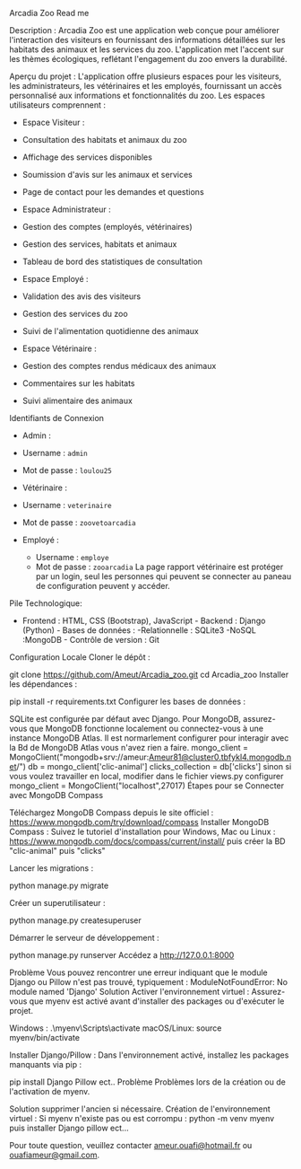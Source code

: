 Arcadia Zoo Read me 
 
Description : 
Arcadia Zoo est une application web conçue pour améliorer l'interaction des 
visiteurs en fournissant des informations détaillées sur les habitats des 
animaux et les services du zoo. L'application met l'accent sur les thèmes 
écologiques, reflétant l'engagement du zoo envers la durabilité. 
 
Aperçu du projet : 
L'application offre plusieurs espaces pour les visiteurs, les administrateurs, 
les vétérinaires et les employés, fournissant un accès personnalisé aux 
informations et fonctionnalités du zoo. Les espaces utilisateurs comprennent : 
 - Espace Visiteur : 
 
  - Consultation des habitats et animaux du zoo 
  - Affichage des services disponibles 
  - Soumission d'avis sur les animaux et services 
  - Page de contact pour les demandes et questions 
 - Espace Administrateur : 
 
  - Gestion des comptes (employés, vétérinaires) 
  - Gestion des services, habitats et animaux 
  - Tableau de bord des statistiques de consultation 
 - Espace Employé : 
 
  - Validation des avis des visiteurs 
  - Gestion des services du zoo 
  - Suivi de l'alimentation quotidienne des animaux 
 - Espace Vétérinaire : 
  - Gestion des comptes rendus médicaux des animaux 
  - Commentaires sur les habitats 
  - Suivi alimentaire des animaux 
 
Identifiants de Connexion 
 - Admin : 
 
  - Username : `admin` 
  - Mot de passe : `loulou25` 
 - Vétérinaire : 
 
  - Username : `veterinaire` 
  - Mot de passe : `zoovetoarcadia` 
 
- Employé : 
  - Username : `employe` 
  - Mot de passe : `zooarcadia` 
    La page rapport vétérinaire est protéger par un login, seul 
    les personnes qui peuvent se connecter au paneau de configuration peuvent 
y accéder. 
 
Pile Technologique: 
 - Frontend : HTML, CSS (Bootstrap), JavaScript - Backend : Django (Python) - Bases de données : 
  -Relationnelle : SQLite3 
  -NoSQL :MongoDB - Contrôle de version : Git 
 
Configuration Locale 
Cloner le dépôt : 
 
git clone https://github.com/Ameut/Arcadia_zoo.git 
cd Arcadia_zoo 
Installer les dépendances : 
 
pip install -r requirements.txt 
Configurer les bases de données : 
 
SQLite est configurée par défaut avec Django. 
Pour MongoDB, assurez-vous que MongoDB fonctionne localement ou connectez-vous 
à une instance MongoDB Atlas. Il est normarlement configurer pour interagir avec la Bd de MongoDB Atlas vous n'avez rien a faire.
mongo_client = MongoClient("mongodb+srv://ameur:Ameur81@cluster0.tbfykl4.mongodb.net/")
db = mongo_client['clic-animal']
clicks_collection = db['clicks']
sinon si vous voulez travailler en local, modifier dans  le fichier views.py configurer  mongo_client = MongoClient("localhost",27017) 
Étapes pour se Connecter avec MongoDB Compass 
 
Téléchargez MongoDB Compass depuis le site officiel : 
https://www.mongodb.com/try/download/compass 
Installer MongoDB Compass : 
Suivez le tutoriel d'installation pour Windows, Mac ou Linux : 
https://www.mongodb.com/docs/compass/current/install/ 
puis créer la BD "clic-animal"
puis "clicks"

Lancer les migrations : 
 
python manage.py migrate 
 
Créer un superutilisateur : 
 
python manage.py createsuperuser 
 
Démarrer le serveur de développement : 
 
python manage.py runserver 
Accédez a http://127.0.0.1:8000 

Problème
Vous pouvez rencontrer une erreur indiquant que le module Django ou Pillow n'est pas trouvé, typiquement :
ModuleNotFoundError: No module named 'Django'
Solution
Activer l'environnement virtuel : Assurez-vous que myenv est activé avant d'installer des packages ou d'exécuter le projet.

Windows :
.\myenv\Scripts\activate
macOS/Linux:
source myenv/bin/activate

Installer Django/Pillow : Dans l'environnement activé, installez les packages manquants via pip :

pip install Django Pillow ect..
Problème
Problèmes lors de la création ou de l'activation de myenv.

Solution supprimer l'ancien si nécessaire.
Création de l'environnement virtuel : Si myenv n'existe pas ou est corrompu :
python -m venv myenv
puis installer Django pillow ect...


Pour toute question, veuillez contacter ameur.ouafi@hotmail.fr ou 
ouafiameur@gmail.com. 
